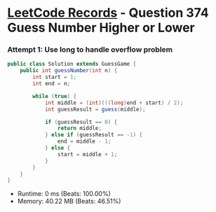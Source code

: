 # [LeetCode Records](../README.md) - Question 374 Guess Number Higher or Lower

### Attempt 1: Use long to handle overflow problem
```java
public class Solution extends GuessGame {
    public int guessNumber(int n) {
        int start = 1;
        int end = n;

        while (true) {
            int middle = (int)(((long)end + start) / 2);
            int guessResult = guess(middle);

            if (guessResult == 0) {
                return middle;
            } else if (guessResult == -1) {
                end = middle - 1;
            } else {
                start = middle + 1;
            }
        }
    }
}
```
- Runtime: 0 ms (Beats: 100.00%)
- Memory: 40.22 MB (Beats: 46.51%)

<br>
